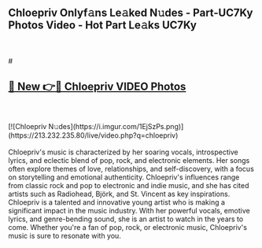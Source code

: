 ## Chloepriv Onlyf𝚊ns Le𝚊ked N𝚞des - Part-UC7Ky Photos Video - Hot Part Le𝚊ks UC7Ky
<br>
<br>
# <h2><a href="https://213.232.235.80/live/video.php?q=chloepriv">🔗 New 👉🔴 Chloepriv VIDEO Photos</a></h2>
<br>
<br>
[![Chloepriv N𝚞des](https://i.imgur.com/1EjSzPs.png)](https://213.232.235.80/live/video.php?q=chloepriv)
<br>
<br>
Chloepriv's music is characterized by her soaring vocals, introspective lyrics, and eclectic blend of pop, rock, and electronic elements. Her songs often explore themes of love, relationships, and self-discovery, with a focus on storytelling and emotional authenticity. Chloepriv's influences range from classic rock and pop to electronic and indie music, and she has cited artists such as Radiohead, Björk, and St. Vincent as key inspirations. Chloepriv is a talented and innovative young artist who is making a significant impact in the music industry. With her powerful vocals, emotive lyrics, and genre-bending sound, she is an artist to watch in the years to come. Whether you're a fan of pop, rock, or electronic music, Chloepriv's music is sure to resonate with you.
<br>
<br>